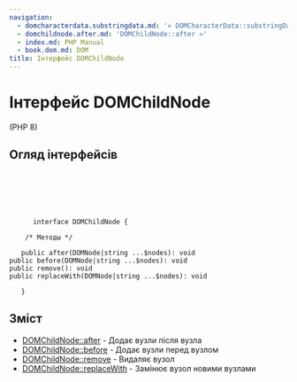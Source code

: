 ```yaml
---
navigation:
  - domcharacterdata.substringdata.md: '« DOMCharacterData::substringData'
  - domchildnode.after.md: 'DOMChildNode::after »'
  - index.md: PHP Manual
  - book.dom.md: DOM
title: Інтерфейс DOMChildNode
---
```

# Інтерфейс DOMChildNode

(PHP 8)

## Огляд інтерфейсів

```classsynopsis

     
    

    
     
      interface DOMChildNode {

    /* Методы */
    
   public after(DOMNode|string ...$nodes): void
public before(DOMNode|string ...$nodes): void
public remove(): void
public replaceWith(DOMNode|string ...$nodes): void

   }
```

## Зміст

-   [DOMChildNode::after](domchildnode.after.md) - Додає вузли після вузла
-   [DOMChildNode::before](domchildnode.before.md) - Додає вузли перед вузлом
-   [DOMChildNode::remove](domchildnode.remove.md) - Видаляє вузол
-   [DOMChildNode::replaceWith](domchildnode.replacewith.md) - Замінює вузол новими вузлами
